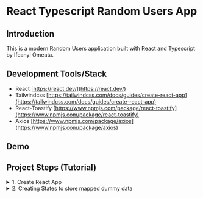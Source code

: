 # React Typescript Random Users App

## Introduction

This is a modern Random Users application built with React and Typescript by Ifeanyi Omeata.

## Development Tools/Stack

- React [https://react.dev/](https://react.dev/)
- Tailwindcss [https://tailwindcss.com/docs/guides/create-react-app](https://tailwindcss.com/docs/guides/create-react-app)
- React-Toastify [https://www.npmjs.com/package/react-toastify](https://www.npmjs.com/package/react-toastify)
- Axios [https://www.npmjs.com/package/axios](https://www.npmjs.com/package/axios)

## Demo

## Project Steps (Tutorial)

<details>
<summary>1. Create React App</summary>

# Create React App

### [https://github.com/omeatai/react-ts-project-random-users/commit/1b41c9df0bde5dbab492ed244deb4d1869919ca4](https://github.com/omeatai/react-ts-project-random-users/commit/1b41c9df0bde5dbab492ed244deb4d1869919ca4)

# Install React App

```x
yarn create react-app .
npm create-react-app .
```

# Run React App

```x
yarn start
npm run start
```

# Check Node Version

```x
node -v
```

# Install Node Version

```x
nvm install 18.15.0
```

# Use Node Version 

```x
nvm use 18.15.0
```

# Install Yarn

```x
brew install yarn
```

```x
curl -o- -L https://yarnpkg.com/install.sh | bash
```

# Check Yarn Version

```x
yarn --version
```

# npm vs yarn

```x
# Install dependencies from package.json
npm install
yarn add

# Install a package and add to package.json
npm install {package} --save
yarn add {package}

# Install a devDependency to package.json
npm install {package} --save-dev
yarn add {package} --dev

# Remove a dependency from package.json
npm uninstall {package} --save
yarn remove {package}

# Upgrade a package to its latest version
npm update {package} --save
npm install {package}@latest
yarn upgrade {package} --latest

# Install a package globally
npm install {package} -g
yarn global add {package}
```

<img width="1086" alt="image" src="https://github.com/omeatai/react-ts-project-random-users/assets/32337103/be75fb4c-a066-4531-97d9-ffb28cd996a6">
<img width="1086" alt="image" src="https://github.com/omeatai/react-ts-project-random-users/assets/32337103/86c2114c-cdd4-4317-8dd4-0b3e9f06d1e8">
<img width="1086" alt="image" src="https://github.com/omeatai/react-ts-project-random-users/assets/32337103/e309c551-43af-486a-bcbb-77a88afd210f">
<img width="1086" alt="image" src="https://github.com/omeatai/react-ts-project-random-users/assets/32337103/aea0136d-4488-4c19-be75-85809e531a49">
<img width="1297" alt="image" src="https://github.com/omeatai/react-ts-project-random-users/assets/32337103/516c85b2-06dc-49d1-b8df-5c70ffc8e5b4">

# #End</details>

<details>
<summary>2. Creating States to store mapped dummy data </summary>

# Creating States to store mapped dummy data

```x

```

```x

```

```x

```

```x

```

```x

```

```x

```

```x

```

```x

```

```x

```

```x

```

```x

```

```x

```

```x

```

```x

```

```x

```

```x

```

```x

```

```x

```

```x

```

```x

```

```x

```


# #End</details>
